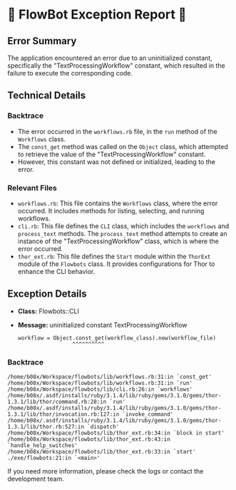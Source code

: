 # 🤖 FlowBot Exception Report 🤖


## Error Summary
The application encountered an error due to an uninitialized constant, specifically the "TextProcessingWorkflow" constant, which resulted in the failure to execute the corresponding code.

## Technical Details
### Backtrace
- The error occurred in the `workflows.rb` file, in the `run` method of the `Workflows` class.
- The `const_get` method was called on the `Object` class, which attempted to retrieve the value of the "TextProcessingWorkflow" constant.
- However, this constant was not defined or initialized, leading to the error.

### Relevant Files
- `workflows.rb`: This file contains the `Workflows` class, where the error occurred. It includes methods for listing, selecting, and running workflows.
- `cli.rb`: This file defines the `CLI` class, which includes the `workflows` and `process_text` methods. The `process_text` method attempts to create an instance of the "TextProcessingWorkflow" class, which is where the error occurred.
- `thor_ext.rb`: This file defines the `Start` module within the `ThorExt` module of the `Flowbots` class. It provides configurations for Thor to enhance the CLI behavior.


## Exception Details

- **Class:** Flowbots::CLI
- **Message:** uninitialized constant TextProcessingWorkflow

      workflow = Object.const_get(workflow_class).new(workflow_file)
                       ^^^^^^^^^^

### Backtrace

```
/home/b08x/Workspace/flowbots/lib/workflows.rb:31:in `const_get'
/home/b08x/Workspace/flowbots/lib/workflows.rb:31:in `run'
/home/b08x/Workspace/flowbots/lib/cli.rb:26:in `workflows'
/home/b08x/.asdf/installs/ruby/3.1.4/lib/ruby/gems/3.1.0/gems/thor-1.3.1/lib/thor/command.rb:28:in `run'
/home/b08x/.asdf/installs/ruby/3.1.4/lib/ruby/gems/3.1.0/gems/thor-1.3.1/lib/thor/invocation.rb:127:in `invoke_command'
/home/b08x/.asdf/installs/ruby/3.1.4/lib/ruby/gems/3.1.0/gems/thor-1.3.1/lib/thor.rb:527:in `dispatch'
/home/b08x/Workspace/flowbots/lib/thor_ext.rb:34:in `block in start'
/home/b08x/Workspace/flowbots/lib/thor_ext.rb:43:in `handle_help_switches'
/home/b08x/Workspace/flowbots/lib/thor_ext.rb:33:in `start'
./exe/flowbots:21:in `<main>'
```

If you need more information, please check the logs or contact the development team.
